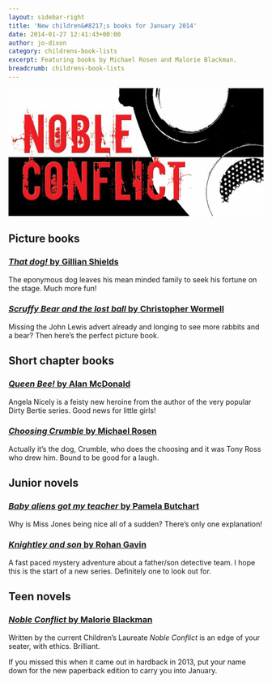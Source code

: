 ```yaml
---
layout: sidebar-right
title: 'New children&#8217;s books for January 2014'
date: 2014-01-27 12:41:43+00:00
author: jo-dixon
category: childrens-book-lists
excerpt: Featuring books by Michael Rosen and Malorie Blackman.
breadcrumb: childrens-book-lists
---
```

![Noble Conflict by Malorie Blackman](/images/featured/featured-noble-conflict.jpg)

## Picture books

### [<cite>That dog!</cite> by Gillian Shields](http://suffolk.spydus.co.uk/cgi-bin/spydus.exe/ENQ/OPAC/BIBENQ/6518249?QRY=CTIBIB%3C%20IRN(1391765)&QRYTEXT=That%20dog!)

The eponymous dog leaves his mean minded family to seek his fortune on the stage. Much more fun!

### [<cite>Scruffy Bear and the lost ball</cite> by Christopher Wormell](https://suffolk.spydus.co.uk/cgi-bin/spydus.exe/ENQ/OPAC/BIBENQ/5800138?QRY=CTIBIB%3C%20IRN(1168394)&QRYTEXT=Scruffy%20Bear%20and%20the%20lost%20ball)

Missing the John Lewis advert already and longing to see more rabbits and a bear? Then here’s the perfect picture book.

## Short chapter books

### [<cite>Queen Bee!</cite> by Alan McDonald](https://suffolk.spydus.co.uk/cgi-bin/spydus.exe/ENQ/OPAC/BIBENQ/5800522?QRY=CTIBIB%3C%20IRN(35039959)&QRYTEXT=Queen%20bee!)

Angela Nicely is a feisty new heroine from the author of the very popular Dirty Bertie series. Good news for little girls!

### [<cite>Choosing Crumble</cite> by Michael Rosen](https://suffolk.spydus.co.uk/cgi-bin/spydus.exe/ENQ/OPAC/BIBENQ/5800840?QRY=CTIBIB%3C%20IRN(32043877)&QRYTEXT=Choosing%20Crumble)

Actually it’s the dog, Crumble, who does the choosing and it was Tony Ross who drew him. Bound to be good for a laugh.

## Junior novels

### [<cite>Baby aliens got my teacher</cite> by Pamela Butchart](https://suffolk.spydus.co.uk/cgi-bin/spydus.exe/ENQ/OPAC/BIBENQ/5801067?QRY=CTIBIB%3C%20IRN(23531374)&QRYTEXT=Baby%20aliens%20got%20my%20teacher)

Why is Miss Jones being nice all of a sudden? There’s only one explanation!

### [<cite>Knightley and son</cite> by Rohan Gavin](https://suffolk.spydus.co.uk/cgi-bin/spydus.exe/ENQ/OPAC/BIBENQ/5801405?QRY=CTIBIB%3C%20IRN(21833228)&QRYTEXT=Knightley%20and%20Son)

A fast paced mystery adventure about a father/son detective team. I hope this is the start of a new series. Definitely one to look out for.

## Teen novels

### [<cite>Noble Conflict</cite> by Malorie Blackman](https://suffolk.spydus.co.uk/cgi-bin/spydus.exe/ENQ/OPAC/BIBENQ/5801609?QRY=CTIBIB%3C%20IRN(25297198)&QRYTEXT=Noble%20conflict)

Written by the current Children’s Laureate <cite>Noble Conflict</cite> is an edge of your seater, with ethics. Brilliant.

If you missed this when it came out in hardback in 2013, put your name down for the new paperback edition to carry you into January.
